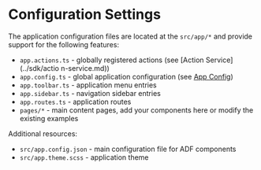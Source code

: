 # Configuration Settings

The application configuration files are located at the `src/app/*` and provide support for the following features:

- `app.actions.ts` - globally registered actions (see [Action Service](../sdk/actio n-service.md))
- `app.config.ts` - global application configuration (see [App Config](./app-config.md))
- `app.toolbar.ts` - application menu entries
- `app.sidebar.ts` - navigation sidebar entries
- `app.routes.ts` - application routes
- `pages/*` - main content pages, add your components here or modify the existing examples

Additional resources:

- `src/app.config.json` - main configuration file for ADF components
- `src/app.theme.scss` - application theme
